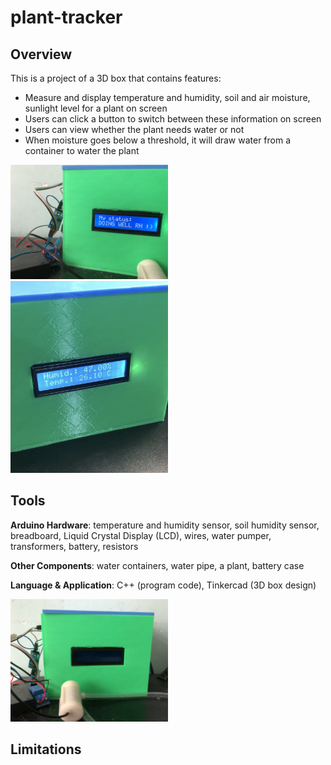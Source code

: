 # plant-tracker
<h2>Overview</h2>
<p>This is a project of a 3D box that contains features:</p>
<ul>
  <li>Measure and display temperature and humidity, soil and air moisture, sunlight level for a plant on screen</li>
  <li>Users can click a button to switch between these information on screen</li>
  <li>Users can view whether the plant needs water or not</li>
  <li>When moisture goes below a threshold, it will draw water from a container to water the plant</li>
</ul>
<img width="50%" src="https://github.com/in-mai-space/plant-tracker/blob/main/image/image2.png?raw=true">
<img width="50%" src="https://github.com/in-mai-space/plant-tracker/blob/main/image/image3.png?raw=true">

<br> 

<h2>Tools</h2>
<p><b>Arduino Hardware</b>: temperature and humidity sensor, soil humidity sensor, breadboard, Liquid Crystal Display (LCD), wires, water pumper, transformers, battery, resistors</p>
<p><b>Other Components</b>: water containers, water pipe, a plant, battery case
<p><b>Language & Application</b>: C++ (program code), Tinkercad (3D box design)</p>
<img width="50%" src="https://github.com/in-mai-space/plant-tracker/blob/main/image/image1.png?raw=true">

<br>
<h2>Limitations</h2>
<ul>
</ul>
